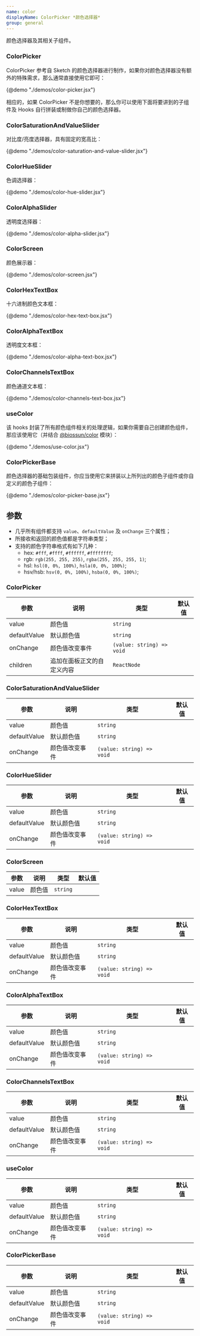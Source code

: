 ```yaml
---
name: color
displayName: ColorPicker *颜色选择器*
group: general
---
```


颜色选择器及其相关子组件。

### ColorPicker

ColorPicker 参考自 Sketch 的颜色选择器进行制作，如果你对颜色选择器没有额外的特殊需求，那么通常直接使用它即可：

{@demo "./demos/color-picker.jsx"}

相应的，如果 ColorPicker 不是你想要的，那么你可以使用下面将要讲到的子组件及 Hooks 自行拼装或制做你自己的颜色选择器。

### ColorSaturationAndValueSlider

对比度/亮度选择器，具有固定的宽高比：

{@demo "./demos/color-saturation-and-value-slider.jsx"}

### ColorHueSlider

色调选择器：

{@demo "./demos/color-hue-slider.jsx"}

### ColorAlphaSlider

透明度选择器：

{@demo "./demos/color-alpha-slider.jsx"}

### ColorScreen

颜色展示器：

{@demo "./demos/color-screen.jsx"}

### ColorHexTextBox

十六进制颜色文本框：

{@demo "./demos/color-hex-text-box.jsx"}

### ColorAlphaTextBox

透明度文本框：

{@demo "./demos/color-alpha-text-box.jsx"}

### ColorChannelsTextBox

颜色通道文本框：

{@demo "./demos/color-channels-text-box.jsx"}

### useColor

该 hooks 封装了所有颜色组件相关的处理逻辑，如果你需要自己创建颜色组件，那应该使用它（并结合 [@biossun/color](https://github.com/BiosSun/color) 模块）：

{@demo "./demos/use-color.jsx"}

### ColorPickerBase

颜色选择器的基础包装组件，你应当使用它来拼装以上所列出的颜色子组件或你自定义的颜色子组件：

{@demo "./demos/color-picker-base.jsx"}

## 参数

-   几乎所有组件都支持 `value`、`defaultValue` 及 `onChange` 三个属性；
-   所接收和返回的颜色值都是字符串类型；
-   支持的颜色字符串格式有如下几种：
    -   hex: `#fff`, `#ffff`, `#ffffff`, `#ffffffff`;
    -   rgb: `rgb(255, 255, 255)`, `rgba(255, 255, 255, 1)`;
    -   hsl: `hsl(0, 0%, 100%)`, `hsla(0, 0%, 100%)`;
    -   hsv/hsb: `hsv(0, 0%, 100%)`, `hsba(0, 0%, 100%)`;

### ColorPicker

| 参数         | 说明                       | 类型                      | 默认值 |
| ------------ | -------------------------- | ------------------------- | ------ |
| value        | 颜色值                     | `string`                  |        |
| defaultValue | 默认颜色值                 | `string`                  |        |
| onChange     | 颜色值改变事件             | `(value: string) => void` |        |
| children     | 追加在面板正文的自定义内容 | `ReactNode`               |        |

### ColorSaturationAndValueSlider

| 参数         | 说明           | 类型                      | 默认值 |
| ------------ | -------------- | ------------------------- | ------ |
| value        | 颜色值         | `string`                  |        |
| defaultValue | 默认颜色值     | `string`                  |        |
| onChange     | 颜色值改变事件 | `(value: string) => void` |        |

### ColorHueSlider

| 参数         | 说明           | 类型                      | 默认值 |
| ------------ | -------------- | ------------------------- | ------ |
| value        | 颜色值         | `string`                  |        |
| defaultValue | 默认颜色值     | `string`                  |        |
| onChange     | 颜色值改变事件 | `(value: string) => void` |        |

### ColorScreen

| 参数  | 说明   | 类型     | 默认值 |
| ----- | ------ | -------- | ------ |
| value | 颜色值 | `string` |        |

### ColorHexTextBox

| 参数         | 说明           | 类型                      | 默认值 |
| ------------ | -------------- | ------------------------- | ------ |
| value        | 颜色值         | `string`                  |        |
| defaultValue | 默认颜色值     | `string`                  |        |
| onChange     | 颜色值改变事件 | `(value: string) => void` |        |

### ColorAlphaTextBox

| 参数         | 说明           | 类型                      | 默认值 |
| ------------ | -------------- | ------------------------- | ------ |
| value        | 颜色值         | `string`                  |        |
| defaultValue | 默认颜色值     | `string`                  |        |
| onChange     | 颜色值改变事件 | `(value: string) => void` |        |

### ColorChannelsTextBox

| 参数         | 说明           | 类型                      | 默认值 |
| ------------ | -------------- | ------------------------- | ------ |
| value        | 颜色值         | `string`                  |        |
| defaultValue | 默认颜色值     | `string`                  |        |
| onChange     | 颜色值改变事件 | `(value: string) => void` |        |

### useColor

| 参数         | 说明           | 类型                      | 默认值 |
| ------------ | -------------- | ------------------------- | ------ |
| value        | 颜色值         | `string`                  |        |
| defaultValue | 默认颜色值     | `string`                  |        |
| onChange     | 颜色值改变事件 | `(value: string) => void` |        |

### ColorPickerBase

| 参数         | 说明           | 类型                      | 默认值 |
| ------------ | -------------- | ------------------------- | ------ |
| value        | 颜色值         | `string`                  |        |
| defaultValue | 默认颜色值     | `string`                  |        |
| onChange     | 颜色值改变事件 | `(value: string) => void` |        |
